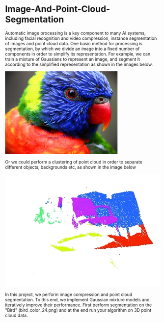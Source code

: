 # Image-And-Point-Cloud-Segmentation
Automatic image processing is a key component to many AI systems, including facial recognition and video compression, instance segmentation of images and point cloud data. One basic method for processing is segmentation, by which we divide an image into a fixed number of components in order to simplify its representation. For example, we can train a mixture of Gaussians to represent an image, and segment it according to the simplified representation as shown in the images below.

![Bird](/images/bird_color_24.png)

Or we could perform a clustering of point cloud in order to separate different objects, backgrounds etc, as shown in the image below

![PC](/images/pcd_clustered.gif)

In this project, we perform image compression and point cloud segmentation. To this end, we implement Gaussian mixture models and iteratively improve their performance. First perform segmentation on the "Bird" (bird_color_24.png) and at the end run your algorithm on 3D point cloud data.

